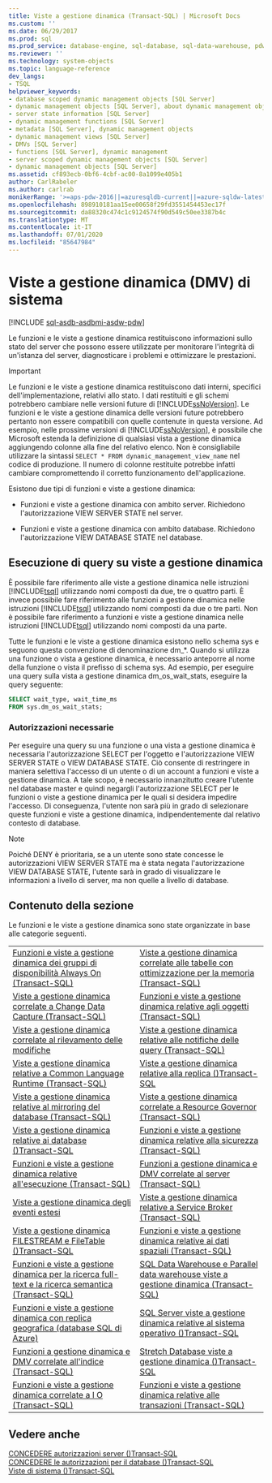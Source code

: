 ```yaml
---
title: Viste a gestione dinamica (Transact-SQL) | Microsoft Docs
ms.custom: ''
ms.date: 06/29/2017
ms.prod: sql
ms.prod_service: database-engine, sql-database, sql-data-warehouse, pdw
ms.reviewer: ''
ms.technology: system-objects
ms.topic: language-reference
dev_langs:
- TSQL
helpviewer_keywords:
- database scoped dynamic management objects [SQL Server]
- dynamic management objects [SQL Server], about dynamic management objects
- server state information [SQL Server]
- dynamic management functions [SQL Server]
- metadata [SQL Server], dynamic management objects
- dynamic management views [SQL Server]
- DMVs [SQL Server]
- functions [SQL Server], dynamic management
- server scoped dynamic management objects [SQL Server]
- dynamic management objects [SQL Server]
ms.assetid: cf893ecb-0bf6-4cbf-ac00-8a1099e405b1
author: CarlRabeler
ms.author: carlrab
monikerRange: '>=aps-pdw-2016||=azuresqldb-current||=azure-sqldw-latest||>=sql-server-2016||=sqlallproducts-allversions||>=sql-server-linux-2017||=azuresqldb-mi-current'
ms.openlocfilehash: 898910181aa15ee00658f29fd3551454453ec17f
ms.sourcegitcommit: da88320c474c1c9124574f90d549c50ee3387b4c
ms.translationtype: MT
ms.contentlocale: it-IT
ms.lasthandoff: 07/01/2020
ms.locfileid: "85647984"
---
```

# <a name="system-dynamic-management-views"></a>Viste a gestione dinamica (DMV) di sistema
[!INCLUDE [sql-asdb-asdbmi-asdw-pdw](../../includes/applies-to-version/sql-asdb-asdbmi-asdw-pdw.md)]

  Le funzioni e le viste a gestione dinamica restituiscono informazioni sullo stato del server che possono essere utilizzate per monitorare l'integrità di un'istanza del server, diagnosticare i problemi e ottimizzare le prestazioni.  
  
> [!IMPORTANT]  
>  Le funzioni e le viste a gestione dinamica restituiscono dati interni, specifici dell'implementazione, relativi allo stato. I dati restituiti e gli schemi potrebbero cambiare nelle versioni future di [!INCLUDE[ssNoVersion](../../includes/ssnoversion-md.md)]. Le funzioni e le viste a gestione dinamica delle versioni future potrebbero pertanto non essere compatibili con quelle contenute in questa versione. Ad esempio, nelle prossime versioni di [!INCLUDE[ssNoVersion](../../includes/ssnoversion-md.md)], è possibile che Microsoft estenda la definizione di qualsiasi vista a gestione dinamica aggiungendo colonne alla fine del relativo elenco. Non è consigliabile utilizzare la sintassi `SELECT * FROM dynamic_management_view_name` nel codice di produzione. Il numero di colonne restituite potrebbe infatti cambiare compromettendo il corretto funzionamento dell'applicazione.  
  
 Esistono due tipi di funzioni e viste a gestione dinamica:  
  
-   Funzioni e viste a gestione dinamica con ambito server. Richiedono l'autorizzazione VIEW SERVER STATE nel server.  
  
-   Funzioni e viste a gestione dinamica con ambito database. Richiedono l'autorizzazione VIEW DATABASE STATE nel database.  
  
## <a name="querying-dynamic-management-views"></a>Esecuzione di query su viste a gestione dinamica  
 È possibile fare riferimento alle viste a gestione dinamica nelle istruzioni [!INCLUDE[tsql](../../includes/tsql-md.md)] utilizzando nomi composti da due, tre o quattro parti. È invece possibile fare riferimento alle funzioni a gestione dinamica nelle istruzioni [!INCLUDE[tsql](../../includes/tsql-md.md)] utilizzando nomi composti da due o tre parti. Non è possibile fare riferimento a funzioni e viste a gestione dinamica nelle istruzioni [!INCLUDE[tsql](../../includes/tsql-md.md)] utilizzando nomi composti da una parte.  
  
 Tutte le funzioni e le viste a gestione dinamica esistono nello schema sys e seguono questa convenzione di denominazione dm_*. Quando si utilizza una funzione o vista a gestione dinamica, è necessario anteporre al nome della funzione o vista il prefisso di schema sys. Ad esempio, per eseguire una query sulla vista a gestione dinamica dm_os_wait_stats, eseguire la query seguente:  
  
 ```sql
SELECT wait_type, wait_time_ms  
FROM sys.dm_os_wait_stats;  
```  
  
### <a name="required-permissions"></a>Autorizzazioni necessarie  
 Per eseguire una query su una funzione o una vista a gestione dinamica è necessaria l'autorizzazione SELECT per l'oggetto e l'autorizzazione VIEW SERVER STATE o VIEW DATABASE STATE. Ciò consente di restringere in maniera selettiva l'accesso di un utente o di un account a funzioni e viste a gestione dinamica. A tale scopo, è necessario innanzitutto creare l'utente nel database master e quindi negargli l'autorizzazione SELECT per le funzioni o viste a gestione dinamica per le quali si desidera impedire l'accesso. Di conseguenza, l'utente non sarà più in grado di selezionare queste funzioni e viste a gestione dinamica, indipendentemente dal relativo contesto di database.  
  
> [!NOTE]  
>  Poiché DENY è prioritaria, se a un utente sono state concesse le autorizzazioni VIEW SERVER STATE ma è stata negata l'autorizzazione VIEW DATABASE STATE, l'utente sarà in grado di visualizzare le informazioni a livello di server, ma non quelle a livello di database.  
  
## <a name="in-this-section"></a>Contenuto della sezione  
 Le funzioni e le viste a gestione dinamica sono state organizzate in base alle categorie seguenti.  
  
|||  
|-|-|  
|[Funzioni e viste a gestione dinamica dei gruppi di disponibilità Always On (Transact-SQL)](../../relational-databases/system-dynamic-management-views/always-on-availability-groups-dynamic-management-views-functions.md)|[Viste a gestione dinamica correlate alle tabelle con ottimizzazione per la memoria &#40;Transact-SQL&#41;](../../relational-databases/system-dynamic-management-views/memory-optimized-table-dynamic-management-views-transact-sql.md)|  
|[Viste a gestione dinamica correlate a Change Data Capture &#40;Transact-SQL&#41;](change-data-capture-sys-dm-cdc-errors.md)|[Funzioni e viste a gestione dinamica relative agli oggetti &#40;Transact-SQL&#41;](../../relational-databases/system-dynamic-management-views/object-related-dynamic-management-views-and-functions-transact-sql.md)|  
|[Viste a gestione dinamica correlate al rilevamento delle modifiche](change-tracking-sys-dm-tran-commit-table.md)|[Viste a gestione dinamica relative alle notifiche delle query &#40;Transact-SQL&#41;](query-notifications-sys-dm-qn-subscriptions.md)|  
|[Viste a gestione dinamica relative a Common Language Runtime &#40;Transact-SQL&#41;](../../relational-databases/system-dynamic-management-views/common-language-runtime-related-dynamic-management-views-transact-sql.md)|[Viste a gestione dinamica relative alla replica &#40;&#41;Transact-SQL](../../relational-databases/system-dynamic-management-views/replication-related-dynamic-management-views-transact-sql.md)|  
|[Viste a gestione dinamica relative al mirroring del database &#40;Transact-SQL&#41;](database-mirroring-sys-dm-db-mirroring-auto-page-repair.md)|[Viste a gestione dinamica correlate a Resource Governor &#40;Transact-SQL&#41;](../../relational-databases/system-dynamic-management-views/resource-governor-related-dynamic-management-views-transact-sql.md)|  
|[Viste a gestione dinamica relative ai database &#40;&#41;Transact-SQL](../../relational-databases/system-dynamic-management-views/database-related-dynamic-management-views-transact-sql.md)|[Funzioni e viste a gestione dinamica relative alla sicurezza &#40;Transact-SQL&#41;](../../relational-databases/system-dynamic-management-views/security-related-dynamic-management-views-and-functions-transact-sql.md)|  
|[Funzioni e viste a gestione dinamica relative all'esecuzione &#40;Transact-SQL&#41;](../../relational-databases/system-dynamic-management-views/execution-related-dynamic-management-views-and-functions-transact-sql.md)|[Funzioni a gestione dinamica e DMV correlate al server &#40;Transact-SQL&#41;](../../relational-databases/system-dynamic-management-views/server-related-dynamic-management-views-and-functions-transact-sql.md)|  
|[Viste a gestione dinamica degli eventi estesi](../../relational-databases/system-dynamic-management-views/extended-events-dynamic-management-views.md)|[Viste a gestione dinamica relative a Service Broker &#40;Transact-SQL&#41;](../../relational-databases/system-dynamic-management-views/service-broker-related-dynamic-management-views-transact-sql.md)|  
|[Viste a gestione dinamica FILESTREAM e FileTable &#40;&#41;Transact-SQL](../../relational-databases/system-dynamic-management-views/filestream-and-filetable-dynamic-management-views-transact-sql.md)|[Funzioni e viste a gestione dinamica relative ai dati spaziali &#40;Transact-SQL&#41;](https://msdn.microsoft.com/library/c542ac38-451f-43a5-bf8c-4edd38bb738e)|  
|[Funzioni e viste a gestione dinamica per la ricerca full-text e la ricerca semantica &#40;Transact-SQL&#41;](../../relational-databases/system-dynamic-management-views/full-text-and-semantic-search-dynamic-management-views-functions.md)|[SQL Data Warehouse e Parallel data warehouse viste a gestione dinamica &#40;Transact-SQL&#41;](../../relational-databases/system-dynamic-management-views/sql-and-parallel-data-warehouse-dynamic-management-views.md)|  
|[Funzioni e viste a gestione dinamica con replica geografica &#40;database SQL di Azure&#41;](../../relational-databases/system-dynamic-management-views/geo-replication-dynamic-management-views-and-functions-azure-sql-database.md)|[SQL Server viste a gestione dinamica relative al sistema operativo &#40;&#41;Transact-SQL](../../relational-databases/system-dynamic-management-views/sql-server-operating-system-related-dynamic-management-views-transact-sql.md)|  
|[Funzioni a gestione dinamica e DMV correlate all'indice &#40;Transact-SQL&#41;](../../relational-databases/system-dynamic-management-views/index-related-dynamic-management-views-and-functions-transact-sql.md)|[Stretch Database viste a gestione dinamica &#40;&#41;Transact-SQL](https://msdn.microsoft.com/library/1193efce-a105-49a9-a8b8-26b063485567)|  
|[Funzioni e viste a gestione dinamica correlate a I O &#40;Transact-SQL&#41;](../../relational-databases/system-dynamic-management-views/i-o-related-dynamic-management-views-and-functions-transact-sql.md)|[Funzioni e viste a gestione dinamica relative alle transazioni &#40;Transact-SQL&#41;](../../relational-databases/system-dynamic-management-views/transaction-related-dynamic-management-views-and-functions-transact-sql.md)|  

  
## <a name="see-also"></a>Vedere anche  
 [CONCEDERE autorizzazioni server &#40;&#41;Transact-SQL](../../t-sql/statements/grant-server-permissions-transact-sql.md)   
 [CONCEDERE le autorizzazioni per il database &#40;&#41;Transact-SQL](../../t-sql/statements/grant-database-permissions-transact-sql.md)   
 [Viste di sistema &#40;&#41;Transact-SQL](https://msdn.microsoft.com/library/35a6161d-7f43-4e00-bcd3-3091f2015e90)  
  
  
